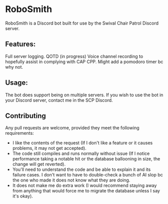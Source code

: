 # RoboSmith

RoboSmith is a Discord bot built for use by the Swival Chair Patrol Discord server.

## Features:
Full server logging.
QOTD (in progress)
Voice channel recording to hopefully assist in complying with CAP CPP.
Might add a pomodoro timer bc why not.

## Usage:
The bot does support being on multiple servers. If you wish to use the bot in your Discord server, contact me in the SCP Discord.

## Contributing
Any pull requests are welcome, provided they meet the following requirements:
- I like the contents of the request (If I don't like a feature or it causes problems, it may not get accepted).
- The code still compiles and runs normally without issue (If I notice performance taking a notable hit or the database ballooning in size, the change will get reverted).
- You'll need to understand the code and be able to explain it and its failure cases. I don't want to have to double-check a bunch of AI slop bc the one who made it does not know what they are doing. 
- It does not make me do extra work (I would recommend staying away from anything that would force me to migrate the database unless I say it's okay).
